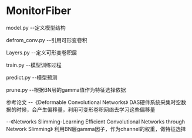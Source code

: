 # MonitorFiber
model.py --定义模型结构

defrom_conv.py --引用可形变卷积

Layers.py --定义可形变卷积层

train.py --模型训练过程

predict.py --模型预测

prune.py --根据BN层的gamma值作为特征选择依据

参考论文
--《Deformable Convolutional Networks》
DAS硬件系统采集时空数据的时候，会产生偏移量，利用可变形卷积网络去学习这些偏移量

--《Networks Slimming-Learning Efficient Convolutional Networks through Network Slimming》
利用BN层gamma因子，作为channel的权重，做特征选择
